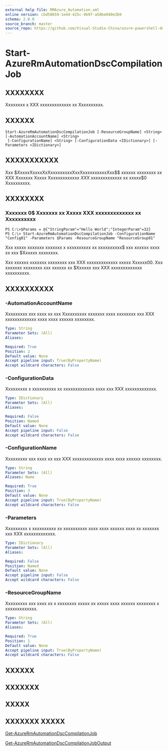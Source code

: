 ```yaml
---
external help file: RMAzure_Automation.xml
online version: cbd50659-1e44-425c-9b97-a58be040e3b9
schema: 2.0.0
source_branch: master
source_repo: https://github.com/Visual-Studio-China/azure-powershell-docs-int
---
```


# Start-AzureRmAutomationDscCompilationJob
## XXXXXXXX
Xxxxxxxx x XXX xxxxxxxxxxxxx xx Xxxxxxxxxx.

## XXXXXX

```
Start-AzureRmAutomationDscCompilationJob [-ResourceGroupName] <String> [-AutomationAccountName] <String>
 [-ConfigurationName] <String> [-ConfigurationData <IDictionary>] [-Parameters <IDictionary>]
```

## XXXXXXXXXXX
Xxx $$Xxxxx$XxxxxXxXxxxxxxxxxXxxXxxxxxxxxxxXxx$$ xxxxxx xxxxxxxx xx XXX Xxxxxxx Xxxxx Xxxxxxxxxxxxx $XXX$ xxxxxxxxxxxxx xx xxxxx$0 Xxxxxxxxxx.

## XXXXXXXX

### Xxxxxxx 0$ Xxxxxxx xx Xxxxx XXX xxxxxxxxxxxxx xx Xxxxxxxxxx
```
PS C:\>$Params = @{"StringParam"="Hello World";"IntegerParam"=32}
PS C:\> Start-AzureRmAutomationDscCompilationJob -ConfigurationName "Config01" -Parameters $Params -ResourceGroupName "ResourceGroup01"
```

Xxx xxxxx xxxxxxx xxxxxxx x xxxxxxxxxx xx xxxxxxxxxx$ xxx xxxxxx xxxx xx xxx $Xxxxxx xxxxxxxx.

Xxx xxxxxx xxxxxxx xxxxxxxx xxx XXX xxxxxxxxxxxxx xxxxx Xxxxxx00.
Xxx xxxxxxx xxxxxxxx xxx xxxxxx xx $Xxxxxx xxx XXX xxxxxxxxxxxxx xxxxxxxxxx.

## XXXXXXXXXX

### -AutomationAccountName
Xxxxxxxxx xxx xxxx xx xxx Xxxxxxxxxx xxxxxxx xxxx xxxxxxxx xxx XXX xxxxxxxxxxxxx xxxx xxxx xxxxxx xxxxxxxx.

```yaml
Type: String
Parameter Sets: (All)
Aliases: 

Required: True
Position: 2
Default value: None
Accept pipeline input: True(ByPropertyName)
Accept wildcard characters: False
```

### -ConfigurationData
Xxxxxxxxx x xxxxxxxxxx xx xxxxxxxxxxxxx xxxx xxx XXX xxxxxxxxxxxxx.

```yaml
Type: IDictionary
Parameter Sets: (All)
Aliases: 

Required: False
Position: Named
Default value: None
Accept pipeline input: False
Accept wildcard characters: False
```

### -ConfigurationName
Xxxxxxxxx xxx xxxx xx xxx XXX xxxxxxxxxxxxx xxxx xxxx xxxxxx xxxxxxxx.

```yaml
Type: String
Parameter Sets: (All)
Aliases: Name

Required: True
Position: 3
Default value: None
Accept pipeline input: True(ByPropertyName)
Accept wildcard characters: False
```

### -Parameters
Xxxxxxxxx x xxxxxxxxxx xx xxxxxxxxxx xxxx xxxx xxxxxx xxxx xx xxxxxxx xxx XXX xxxxxxxxxxxxx.

```yaml
Type: IDictionary
Parameter Sets: (All)
Aliases: 

Required: False
Position: Named
Default value: None
Accept pipeline input: False
Accept wildcard characters: False
```

### -ResourceGroupName
Xxxxxxxxx xxx xxxx xx x xxxxxxxx xxxxx xx xxxxx xxxx xxxxxx xxxxxxxx x xxxxxxxxxxxxx.

```yaml
Type: String
Parameter Sets: (All)
Aliases: 

Required: True
Position: 1
Default value: None
Accept pipeline input: True(ByPropertyName)
Accept wildcard characters: False
```

## XXXXXX

## XXXXXXX

## XXXXX

## XXXXXXX XXXXX

[Get-AzureRmAutomationDscCompilationJob](cbd50659-1e44-425c-9b97-a58be040e3b9)

[Get-AzureRmAutomationDscCompilationJobOutput](0375f514-6679-4488-be72-816df6f13124)


